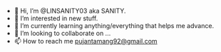 - 👋 Hi, I’m @LINSANITY03 aka SANITY.
- 👀 I’m interested in new stuff.
- 🌱 I’m currently learning anything/everything that helps me advance.
- 💞️ I’m looking to collaborate on ...
- 📫 How to reach me pujantamang92@gmail.com

<!---
LINSANITY03/LINSANITY03 is a ✨ special ✨ repository because its `README.md` (this file) appears on your GitHub profile.
You can click the Preview link to take a look at your changes.
--->
